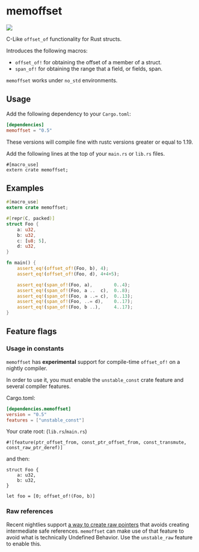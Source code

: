 # memoffset #

[![](http://meritbadge.herokuapp.com/memoffset)](https://crates.io/crates/memoffset)

C-Like `offset_of` functionality for Rust structs.

Introduces the following macros:
 * `offset_of!` for obtaining the offset of a member of a struct.
 * `span_of!` for obtaining the range that a field, or fields, span.

`memoffset` works under `no_std` environments.

## Usage ##
Add the following dependency to your `Cargo.toml`:

```toml
[dependencies]
memoffset = "0.5"
```

These versions will compile fine with rustc versions greater or equal to 1.19.

Add the following lines at the top of your `main.rs` or `lib.rs` files.

```rust,ignore
#[macro_use]
extern crate memoffset;
```

## Examples ##
```rust
#[macro_use]
extern crate memoffset;

#[repr(C, packed)]
struct Foo {
    a: u32,
    b: u32,
    c: [u8; 5],
    d: u32,
}

fn main() {
    assert_eq!(offset_of!(Foo, b), 4);
    assert_eq!(offset_of!(Foo, d), 4+4+5);

    assert_eq!(span_of!(Foo, a),        0..4);
    assert_eq!(span_of!(Foo, a ..  c),  0..8);
    assert_eq!(span_of!(Foo, a ..= c),  0..13);
    assert_eq!(span_of!(Foo, ..= d),    0..17);
    assert_eq!(span_of!(Foo, b ..),     4..17);
}
```

## Feature flags ##

### Usage in constants ###
`memoffset` has **experimental** support for compile-time `offset_of!` on a nightly compiler.

In order to use it, you must enable the `unstable_const` crate feature and several compiler features.

Cargo.toml:
```toml
[dependencies.memoffset]
version = "0.5"
features = ["unstable_const"]
```

Your crate root: (`lib.rs`/`main.rs`)
```rust,ignore
#![feature(ptr_offset_from, const_ptr_offset_from, const_transmute, const_raw_ptr_deref)]
```

and then:

```rust,ignore
struct Foo {
    a: u32,
    b: u32,
}

let foo = [0; offset_of!(Foo, b)] 
```

### Raw references ###
Recent nightlies support [a way to create raw pointers](https://github.com/rust-lang/rust/issues/73394) that avoids creating intermediate safe references.
`memoffset` can make use of that feature to avoid what is technically Undefined Behavior.
Use the `unstable_raw` feature to enable this.
